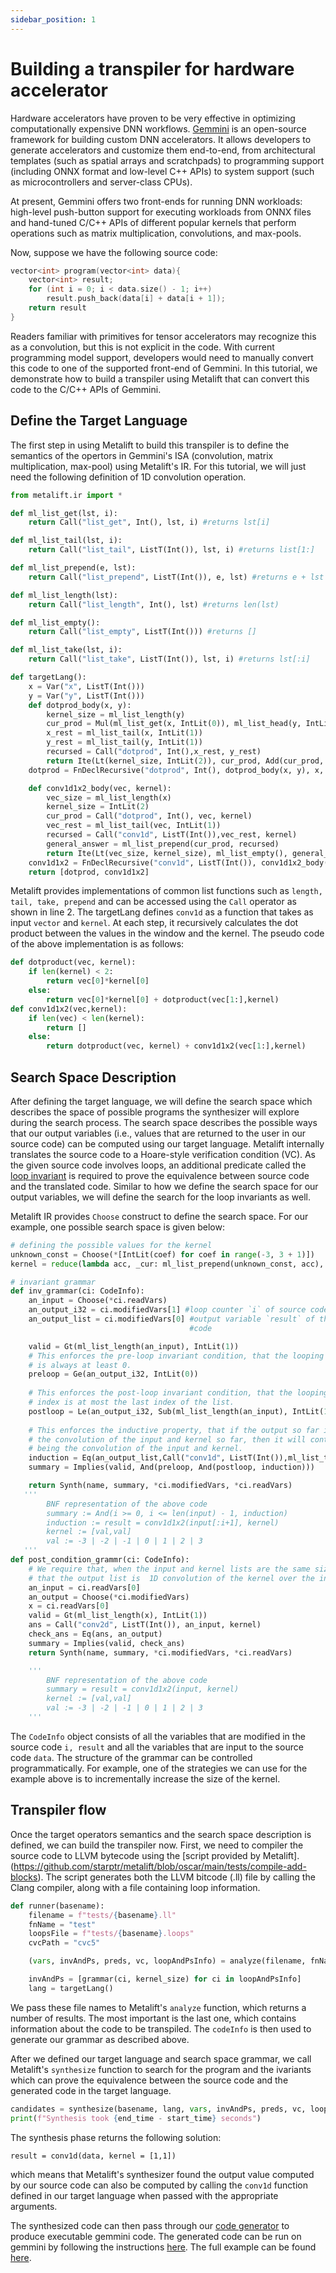 ```yaml
---
sidebar_position: 1
---
```


# Building a transpiler for hardware accelerator

Hardware accelerators have proven to be very effective in optimizing computationally expensive DNN workflows. [Gemmini](https://github.com/ucb-bar/gemmini) is an open-source framework for building custom DNN accelerators. It allows developers to generate accelerators and customize them end-to-end, from architectural templates (such as spatial arrays and scratchpads) to programming support (including ONNX format and low-level C++ APIs) to system support (such as microcontrollers and server-class CPUs).

At present, Gemmini offers two front-ends for running DNN workloads: high-level push-button support for executing workloads from ONNX files and hand-tuned C/C++ APIs of different popular kernels that perform operations such as matrix multiplication, convolutions, and max-pools. 


Now, suppose we have the following source code:

```cpp
vector<int> program(vector<int> data){
    vector<int> result;
    for (int i = 0; i < data.size() - 1; i++)
        result.push_back(data[i] + data[i + 1]);
    return result
}
```

Readers familiar with primitives for tensor accelerators may recognize this as a convolution, but this is not explicit in the code. With current programming model support, developers would need to manually convert this code to one of the supported front-end of Gemmini. In this tutorial, we demonstrate how to build a transpiler using Metalift that can convert this code to the C/C++ APIs of Gemmini.

## Define the Target Language
The first step in using Metalift to build this transpiler is to define the semantics of the opertors in Gemmini's ISA (convolution, matrix multiplication, max-pool) using Metalift's IR. For this tutorial, we will just need the following definition of 1D convolution operation. 

```python
from metalift.ir import *

def ml_list_get(lst, i):
    return Call("list_get", Int(), lst, i) #returns lst[i]

def ml_list_tail(lst, i):
    return Call("list_tail", ListT(Int()), lst, i) #returns list[1:]

def ml_list_prepend(e, lst):
    return Call("list_prepend", ListT(Int()), e, lst) #returns e + lst

def ml_list_length(lst):
    return Call("list_length", Int(), lst) #returns len(lst)

def ml_list_empty():
    return Call("list_empty", ListT(Int())) #returns []

def ml_list_take(lst, i):
    return Call("list_take", ListT(Int()), lst, i) #returns lst[:i]

def targetLang():
    x = Var("x", ListT(Int()))
    y = Var("y", ListT(Int()))
    def dotprod_body(x, y):
        kernel_size = ml_list_length(y)
        cur_prod = Mul(ml_list_get(x, IntLit(0)), ml_list_head(y, IntLit(0)))
        x_rest = ml_list_tail(x, IntLit(1))
        y_rest = ml_list_tail(y, IntLit(1))
        recursed = Call("dotprod", Int(),x_rest, y_rest)
        return Ite(Lt(kernel_size, IntLit(2)), cur_prod, Add(cur_prod, recursed))
    dotprod = FnDeclRecursive("dotprod", Int(), dotprod_body(x, y), x, y)

    def conv1d1x2_body(vec, kernel):
        vec_size = ml_list_length(x)
        kernel_size = IntLit(2)
        cur_prod = Call("dotprod", Int(), vec, kernel)
        vec_rest = ml_list_tail(vec, IntLit(1))
        recursed = Call("conv1d", ListT(Int()),vec_rest, kernel)
        general_answer = ml_list_prepend(cur_prod, recursed)
        return Ite(Lt(vec_size, kernel_size), ml_list_empty(), general_answer)
    conv1d1x2 = FnDeclRecursive("conv1d", ListT(Int()), conv1d1x2_body(x, y), x, y)
    return [dotprod, conv1d1x2]
```

Metalift provides implementations of common list functions such as ```length, tail, take, prepend``` and can be accessed using the ```Call``` operator as shown in line 2. The targetLang defines ```conv1d``` as a function that takes as input ```vector``` and ```kernel```. At each step, it recursively calculates the dot product between the values in the window and the kernel. The pseudo code of the above implementation is as follows:

```python
def dotproduct(vec, kernel):
    if len(kernel) < 2:
        return vec[0]*kernel[0]
    else:
        return vec[0]*kernel[0] + dotproduct(vec[1:],kernel)
def conv1d1x2(vec,kernel):
    if len(vec) < len(kernel):
        return []
    else:
        return dotproduct(vec, kernel) + conv1d1x2(vec[1:],kernel)
```

## Search Space Description

After defining the target language, we will define the search space which describes the space of possible programs the synthesizer will explore during the search process. The search space describes the possible ways that our output variables (i.e., values that are returned to the user in our source code) can be computed using our target language. Metalift internally translates the source code to a Hoare-style verification condition (VC). As the given source code involves loops, an additional predicate called the [loop invariant](https://en.wikipedia.org/wiki/Loop_invariant) is required to prove the equivalence between source code and the translated code. Similar to how we define the search space for our output variables, we will define the search for the loop invariants as well. 

Metalift IR provides ```Choose``` construct to define the search space. For our example, one possible search space is given below:


```python
# defining the possible values for the kernel 
unknown_const = Choose(*[IntLit(coef) for coef in range(-3, 3 + 1)])
kernel = reduce(lambda acc, _cur: ml_list_prepend(unknown_const, acc), range(2), ml_list_empty()) 

# invariant grammar
def inv_grammar(ci: CodeInfo):
    an_input = Choose(*ci.readVars)
    an_output_i32 = ci.modifiedVars[1] #loop counter `i` of source code
    an_output_list = ci.modifiedVars[0] #output variable `result` of the source 
                                        #code

    valid = Gt(ml_list_length(an_input), IntLit(1)) 
    # This enforces the pre-loop invariant condition, that the looping index
    # is always at least 0.
    preloop = Ge(an_output_i32, IntLit(0))
    
    # This enforces the post-loop invariant condition, that the looping
    # index is at most the last index of the list.
    postloop = Le(an_output_i32, Sub(ml_list_length(an_input), IntLit(1)))
            
    # This enforces the inductive property, that if the output so far is
    # the convolution of the input and kernel so far, then it will continue
    # being the convolution of the input and kernel.
    induction = Eq(an_output_list,Call("conv1d", ListT(Int()),ml_list_take(an_input, Add(an_output_i32, IntLit(1)))),kernel)
    summary = Implies(valid, And(preloop, And(postloop, induction)))

    return Synth(name, summary, *ci.modifiedVars, *ci.readVars)
   '''
        BNF representation of the above code
        summary := And(i >= 0, i <= len(input) - 1, induction)
        induction := result = conv1d1x2(input[:i+1], kernel)
        kernel := [val,val]
        val := -3 | -2 | -1 | 0 | 1 | 2 | 3
   '''
def post_condition_grammr(ci: CodeInfo):
    # We require that, when the input and kernel lists are the same size,
    # that the output list is  1D convolution of the kernel over the input .
    an_input = ci.readVars[0]
    an_output = Choose(*ci.modifiedVars)
    x = ci.readVars[0]
    valid = Gt(ml_list_length(x), IntLit(1))
    ans = Call("conv2d", ListT(Int()), an_input, kernel)
    check_ans = Eq(ans, an_output)
    summary = Implies(valid, check_ans)
    return Synth(name, summary, *ci.modifiedVars, *ci.readVars)

    '''
        BNF representation of the above code
        summary = result = conv1d1x2(input, kernel)
        kernel := [val,val]
        val := -3 | -2 | -1 | 0 | 1 | 2 | 3
    '''
```

The ```CodeInfo``` object consists of all the variables that are modified in the source code ```i, result``` and all the variables that are input to the source code ```data```. The structure of the grammar can be controlled programmatically. For example, one of the strategies we can use for the example above is to incrementally increase the size of the kernel.


## Transpiler flow
Once the target operators semantics and the search space description is defined, we can build the transpiler now. First, we need to compiler the source code to LLVM bytecode using the [script provided by Metalift].(https://github.com/starptr/metalift/blob/oscar/main/tests/compile-add-blocks). The script generates both the LLVM bitcode (.ll) file by calling the Clang compiler, along with a file containing loop information.

```python
def runner(basename):
    filename = f"tests/{basename}.ll"
    fnName = "test"
    loopsFile = f"tests/{basename}.loops"
    cvcPath = "cvc5"

    (vars, invAndPs, preds, vc, loopAndPsInfo) = analyze(filename, fnName, loopsFile, log=False)

    invAndPs = [grammar(ci, kernel_size) for ci in loopAndPsInfo]
    lang = targetLang()
```

We pass these file names to Metalift's `analyze` function, which returns a number of results. The most important is the last one, which contains information about the code to be transpiled. The ```codeInfo``` is then used to generate our grammar as described above.

After we defined our target language and search space grammar, we call Metalift's `synthesize` function to search for the program and the ivariants which can prove the equivalence between the source code and the generated code in the target language.
```python
candidates = synthesize(basename, lang, vars, invAndPs, preds, vc, loopAndPsInfo, cvcPath, listBound=3, noVerify=True)
print(f"Synthesis took {end_time - start_time} seconds")
```

The synthesis phase returns the following solution:

```result = conv1d(data, kernel = [1,1])```

which means that Metalift's synthesizer found the output value computed by our source code can also be computed by calling the `conv1d` function defined in our target language when passed with the appropriate arguments. 

The synthesized code can then pass through our [code generator](https://github.com/starptr/metalift/blob/6267e705841776767a16999cd32c14829b277114/tests/conv1d.py#L213) to produce executable gemmini code. The generated code can be run on gemmini by following the instructions [here](https://github.com/ucb-bar/gemmini/tree/dev). The full example can be found [here](https://github.com/starptr/metalift/blob/6267e705841776767a16999cd32c14829b277114/tests/conv1d.py). 
